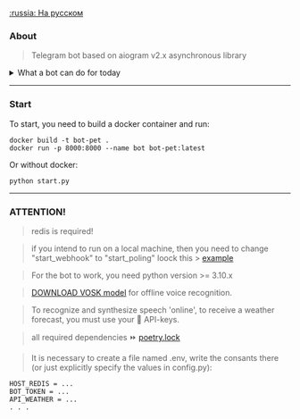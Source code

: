 
[:russia: На русском](README.md)
### About

>Telegram bot based on aiogram v2.x asynchronous library 


<details>
 <summary>What a bot can do for today</summary>
<ul>
  <li>Notify about weather :heavy_check_mark:</li>
  <li>Remind me to do something :heavy_check_mark:</li>
  <li>Save passwords :heavy_check_mark:</li>
  <li>Which days are "good" for a haircut :heavy_check_mark:</li>
  <li>Get a horoscope :heavy_check_mark:</li>
</ul>
</details>

***

### Start
To start, you need to build a docker container and run:
```
docker build -t bot-pet .
docker run -p 8000:8000 --name bot bot-pet:latest 
```
Or without docker:
```
python start.py
```

***

### ATTENTION!
> redis is required!

> if you intend to run on a local machine, then you need to change "start_webhook" to "start_poling" loock this > [example](https://github.com/bbt-t/call-support/blob/master/start.py)

> For the bot to work, you need python version >= 3.10.x

> [DOWNLOAD VOSK model](https://alphacephei.com/vosk/models) for offline voice recognition.

> To recognize and synthesize speech 'online', to receive a weather forecast, you must use your :key: API-keys. 

> all required dependencies :fast_forward: [poetry.lock](https://github.com/bbt-t/bot-pet-project/blob/master/poetry.lock)

> It is necessary to create a file named .env, write the consants there (or just explicitly specify the values in config.py):
```
HOST_REDIS = ...
BOT_TOKEN = ...
API_WEATHER = ...
. . .
``` 
